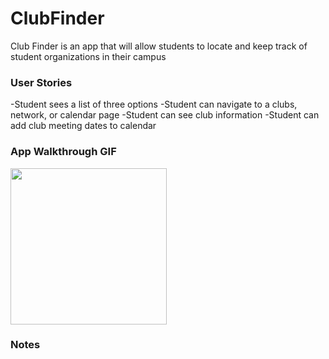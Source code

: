 # ClubFinder

Club Finder is an app that will allow students to locate and keep track of student organizations in their campus


### User Stories
-Student sees a list of three options
-Student can navigate to a clubs, network, or calendar page
-Student can see club information 
-Student can add club meeting dates to calendar


### App Walkthrough GIF

<img src="*******" width=250><br>

### Notes
